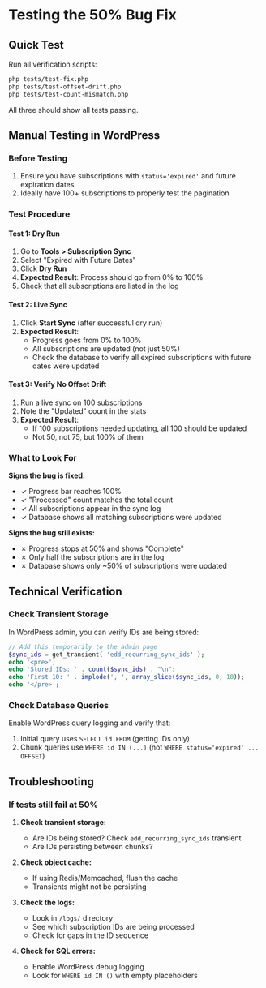 # Testing the 50% Bug Fix

## Quick Test
Run all verification scripts:
```bash
php tests/test-fix.php
php tests/test-offset-drift.php
php tests/test-count-mismatch.php
```

All three should show all tests passing.

## Manual Testing in WordPress

### Before Testing
1. Ensure you have subscriptions with `status='expired'` and future expiration dates
2. Ideally have 100+ subscriptions to properly test the pagination

### Test Procedure

#### Test 1: Dry Run
1. Go to **Tools > Subscription Sync**
2. Select "Expired with Future Dates"
3. Click **Dry Run**
4. **Expected Result**: Process should go from 0% to 100%
5. Check that all subscriptions are listed in the log

#### Test 2: Live Sync
1. Click **Start Sync** (after successful dry run)
2. **Expected Result**:
   - Progress goes from 0% to 100%
   - All subscriptions are updated (not just 50%)
   - Check the database to verify all expired subscriptions with future dates were updated

#### Test 3: Verify No Offset Drift
1. Run a live sync on 100 subscriptions
2. Note the "Updated" count in the stats
3. **Expected Result**:
   - If 100 subscriptions needed updating, all 100 should be updated
   - Not 50, not 75, but 100% of them

### What to Look For

**Signs the bug is fixed:**
- ✓ Progress bar reaches 100%
- ✓ "Processed" count matches the total count
- ✓ All subscriptions appear in the sync log
- ✓ Database shows all matching subscriptions were updated

**Signs the bug still exists:**
- ✗ Progress stops at 50% and shows "Complete"
- ✗ Only half the subscriptions are in the log
- ✗ Database shows only ~50% of subscriptions were updated

## Technical Verification

### Check Transient Storage
In WordPress admin, you can verify IDs are being stored:

```php
// Add this temporarily to the admin page
$sync_ids = get_transient( 'edd_recurring_sync_ids' );
echo '<pre>';
echo 'Stored IDs: ' . count($sync_ids) . "\n";
echo 'First 10: ' . implode(', ', array_slice($sync_ids, 0, 10));
echo '</pre>';
```

### Check Database Queries
Enable WordPress query logging and verify that:
1. Initial query uses `SELECT id FROM` (getting IDs only)
2. Chunk queries use `WHERE id IN (...)` (not `WHERE status='expired' ... OFFSET`)

## Troubleshooting

### If tests still fail at 50%

1. **Check transient storage:**
   - Are IDs being stored? Check `edd_recurring_sync_ids` transient
   - Are IDs persisting between chunks?

2. **Check object cache:**
   - If using Redis/Memcached, flush the cache
   - Transients might not be persisting

3. **Check the logs:**
   - Look in `/logs/` directory
   - See which subscription IDs are being processed
   - Check for gaps in the ID sequence

4. **Check for SQL errors:**
   - Enable WordPress debug logging
   - Look for `WHERE id IN ()` with empty placeholders
